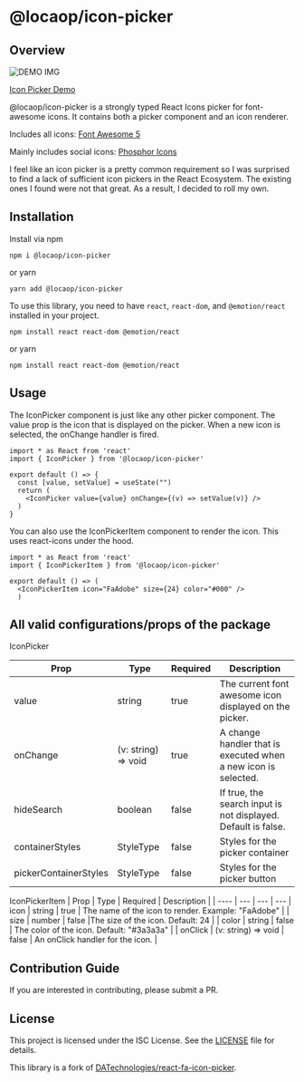 # @locaop/icon-picker

## Overview

![DEMO IMG](http://locaop.jp/cms/wp-content/uploads/2024/05/Component-Library-Development.gif)

[Icon Picker Demo](https://locaop-owner.github.io/locaop-react-icons-picker/)

@locaop/icon-picker is a strongly typed React Icons picker for font-awesome icons. It contains both a picker component and an icon renderer.

Includes all icons:
[Font Awesome 5](https://react-icons.github.io/react-icons/icons/fa/)

Mainly includes social icons:
[Phosphor Icons](https://react-icons.github.io/react-icons/icons/pi/)

I feel like an icon picker is a pretty common requirement so I was surprised to find a lack of sufficient icon pickers in the React Ecosystem. The existing ones I found were not that great. As a result, I decided to roll my own.

## Installation

Install via npm

```cli
npm i @locaop/icon-picker
```

or yarn

```cli
yarn add @locaop/icon-picker
```

To use this library, you need to have `react`, `react-dom`, and `@emotion/react` installed in your project.

```cli
npm install react react-dom @emotion/react
```
or yarn

```cli
npm install react react-dom @emotion/react
```

## Usage

The IconPicker component is just like any other picker component. The value prop is the icon that is displayed on the picker. When a new icon is selected, the onChange handler is fired.

```react
import * as React from 'react'
import { IconPicker } from '@locaop/icon-picker'

export default () => {
  const [value, setValue] = useState("")
  return (
    <IconPicker value={value} onChange={(v) => setValue(v)} />
  )
}
```

You can also use the IconPickerItem component to render the icon. This uses react-icons under the hood.

```react
import * as React from 'react'
import { IconPickerItem } from '@locaop/icon-picker'

export default () => (
  <IconPickerItem icon="FaAdobe" size={24} color="#000" />
  )
```

## All valid configurations/props of the package

IconPicker

| Prop              | Type                | Required | Description                                                    |
| ----------------- | ------------------- | -------- | -------------------------------------------------------------- |
| value             | string              | true     | The current font awesome icon displayed on the picker.         |
| onChange          | (v: string) => void | true     | A change handler that is executed when a new icon is selected. |
| hideSearch        | boolean             | false    | If true, the search input is not displayed. Default is false.  |
| containerStyles   | StyleType       | false    | Styles for the picker container                                |
| pickerContainerStyles      | StyleType       | false    | Styles for the picker button                                   |               |

IconPickerItem
| Prop | Type | Required | Description |
| ---- | --- | --- | ---
| icon | string | true | The name of the icon to render. Example: "FaAdobe" |
| size | number | false |The size of the icon. Default: 24 |
| color | string | false | The color of the icon. Default: "#3a3a3a" |
| onClick | (v: string) => void | false | An onClick handler for the icon. |

## Contribution Guide

If you are interested in contributing, please submit a PR.

## License

This project is licensed under the ISC License. See the [LICENSE](LICENSE) file for details.


This library is a fork of [DATechnologies/react-fa-icon-picker](https://github.com/DATechnologies/react-fa-icon-picker).